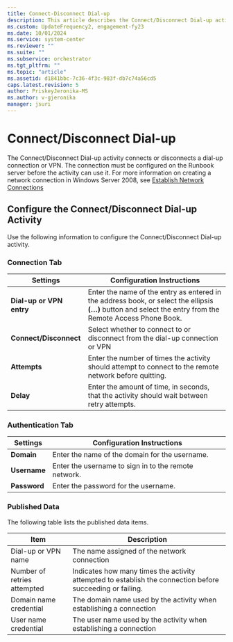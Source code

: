 ```yaml
---
title: Connect-Disconnect Dial-up
description: This article describes the Connect/Disconnect Dial-up activity.
ms.custom: UpdateFrequency2, engagement-fy23
ms.date: 10/01/2024
ms.service: system-center
ms.reviewer: ""
ms.suite: ""
ms.subservice: orchestrator
ms.tgt_pltfrm: ""
ms.topic: "article"
ms.assetid: d1841bbc-7c36-4f3c-983f-db7c74a56cd5
caps.latest.revision: 5
author: PriskeyJeronika-MS
ms.author: v-gjeronika
manager: jsuri
---
```

# Connect/Disconnect Dial-up

The Connect/Disconnect Dial-up activity connects or disconnects a dial-up connection or VPN. The connection must be configured on the Runbook server before the activity can use it. For more information on creating a network connection in Windows Server 2008, see [Establish Network Connections](/previous-versions/windows/it-pro/windows-server-2008-R2-and-2008/gg252606(v=ws.10))  

## Configure the Connect/Disconnect Dial-up Activity

 Use the following information to configure the Connect/Disconnect Dial-up activity.  

### Connection Tab  

|Settings|Configuration Instructions|  
|--------------|--------------------------------|  
|**Dial-up or VPN entry**|Enter the name of the entry as entered in the address book, or select the ellipsis **(…)** button and select the entry from the Remote Access Phone Book.|  
|**Connect/Disconnect**|Select whether to connect to or disconnect from the dial-up connection or VPN|  
|**Attempts**|Enter the number of times the activity should attempt to connect to the remote network before quitting.|  
|**Delay**|Enter the amount of time, in seconds, that the activity should wait between retry attempts.|  

### Authentication Tab

|Settings|Configuration Instructions|  
|--------------|--------------------------------|  
|**Domain**|Enter the name of the domain for the username.|  
|**Username**|Enter the username to sign in to the remote network.|  
|**Password**|Enter the password for the username.|  

### Published Data

 The following table lists the published data items.  

|Item|Description|  
|----------|-----------------|  
|Dial-up or VPN name|The name assigned of the network connection|  
|Number of retries attempted|Indicates how many times the activity attempted to establish the connection before succeeding or failing.|  
|Domain name credential|The domain name used by the activity when establishing a connection|  
|User name credential|The user name used by the activity when establishing a connection|
